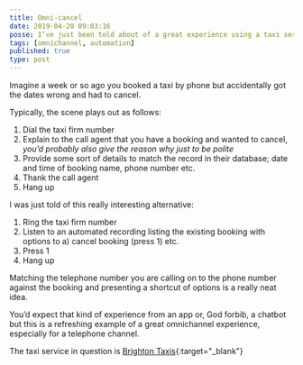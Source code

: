 ```yaml
---
title: Omni-cancel
date: 2019-04-20 09:03:16
posse: I’ve just been told about of a great experience using a taxi service telephone channel
tags: [omnichannel, automation]
published: true
type: post
---
```


Imagine a week or so ago you booked a taxi by phone but accidentally got the dates wrong and had to cancel.

Typically, the scene plays out as follows:

1. Dial the taxi firm number
2. Explain to the call agent that you have a booking and wanted to cancel, _you’d probably also give the reason why just to be polite_
3. Provide some sort of details to match the record in their database; date and time of booking name, phone number etc.
4. Thank the call agent
5. Hang up

I was just told of this really interesting alternative:

1. Ring the taxi firm number
2. Listen to an automated recording listing the existing booking with options to a) cancel booking (press 1) etc.
3. Press 1
4. Hang up

Matching the telephone number you are calling on to the phone number against the booking and presenting a shortcut of options is a really neat idea.

You’d expect that kind of experience from an app or, God forbib, a chatbot but this is a refreshing example of a great omnichannel experience, especially for a telephone channel.

The taxi service in question is [Brighton Taxis](https://www.brightontaxis.com/){:target="_blank"}
